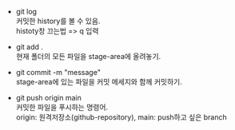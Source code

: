 - git log  
커밋한 history를 볼 수 있음.  
histoty창 끄는법 => q 입력

- git add .  
현재 폴더의 모든 파일을 stage-area에 올려놓기.

- git commit -m "message"  
stage-area에 있는 파일을 커밋 메세지와 함께 커밋하기.

- git push origin main  
커밋한 파일을 푸시하는 명령어.  
origin: 원격저장소(github-repository), main: push하고 싶은 branch































